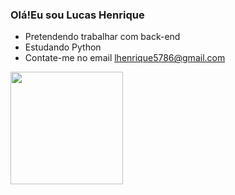 ### Olá!Eu sou Lucas Henrique

- Pretendendo trabalhar com back-end
- Estudando Python
- Contate-me no email lhenrique5786@gmail.com
<div align="left">
  <a href="https://github.com/LucasHenrique12">
  
  <img height="180em" src="https://github-readme-stats.vercel.app/api/top-langs/?username=LucasHenrique12&layout=compact&langs_count=7&theme=dark"/>
</div>


